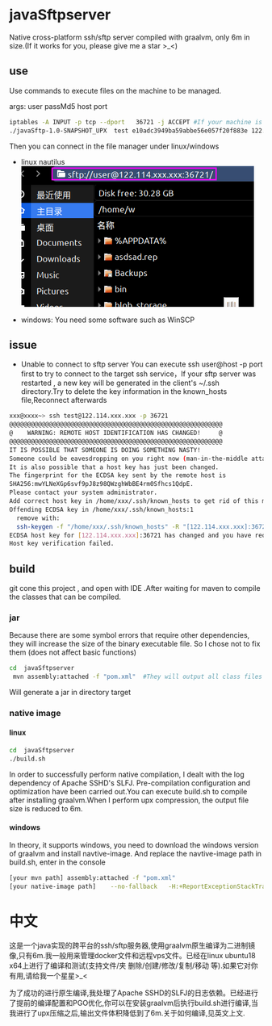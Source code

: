 # javaSftpserver
Native cross-platform ssh/sftp server compiled with graalvm, only 6m in size.(If it works for you, please give me a star >_<)


## use
Use commands to execute files on the machine to be managed.

args:   user passMd5  host port
```bash
iptables -A INPUT -p tcp --dport   36721 -j ACCEPT #If your machine is linux, you need to open the port for connection
./javaSftp-1.0-SNAPSHOT_UPX  test e10adc3949ba59abbe56e057f20f883e 122.114.xxx.xxx  36721  #user=test pass=123456 (e10adc3949ba59abbe56e057f20f883e)
```

Then you can connect in the file manager under linux/windows

-  linux
 nautilus 
![](linux.png)

- windows: You need some software such as WinSCP

##  issue
-  Unable to connect to sftp server
You can execute ssh user@host -p port first to try to connect to the target ssh service，If your sftp server was restarted , a new key will be generated in the client's ~/.ssh directory.Try to delete the key information in the known_hosts file,Reconnect afterwards
```bash
xxx@xxxx~> ssh test@122.114.xxx.xxx -p 36721                                                                                                                                                                    14:17:09
@@@@@@@@@@@@@@@@@@@@@@@@@@@@@@@@@@@@@@@@@@@@@@@@@@@@@@@@@@@
@    WARNING: REMOTE HOST IDENTIFICATION HAS CHANGED!     @
@@@@@@@@@@@@@@@@@@@@@@@@@@@@@@@@@@@@@@@@@@@@@@@@@@@@@@@@@@@
IT IS POSSIBLE THAT SOMEONE IS DOING SOMETHING NASTY!
Someone could be eavesdropping on you right now (man-in-the-middle attack)!
It is also possible that a host key has just been changed.
The fingerprint for the ECDSA key sent by the remote host is
SHA256:mwYLNeXGp6svf9pJ8z98QWzghWbBE4rm0Sfhcs1QdpE.
Please contact your system administrator.
Add correct host key in /home/xxx/.ssh/known_hosts to get rid of this message.
Offending ECDSA key in /home/xxx/.ssh/known_hosts:1
  remove with:
  ssh-keygen -f "/home/xxx/.ssh/known_hosts" -R "[122.114.xxx.xxx]:36721"
ECDSA host key for [122.114.xxx.xxx]:36721 has changed and you have requested strict checking.
Host key verification failed.
```


##  build
git cone this project , and open with IDE .After waiting for maven to compile the classes that can be compiled.

### jar
Because there are some symbol errors that require other dependencies, they will increase the size of the binary executable file. So I chose not to fix them (does not affect basic functions)

```bash
cd  javaSftpserver
 mvn assembly:attached -f "pom.xml"  #They will output all class files to the target folder
``` 
Will generate a jar in directory target


### native image

#### linux
```bash
cd  javaSftpserver
./build.sh
```
In order to successfully perform native compilation, I dealt with the log dependency of Apache SSHD's SLFJ. Pre-compilation configuration and optimization have been carried out.You can execute build.sh to compile after installing graalvm.When I perform upx compression, the output file size is reduced to 6m.

#### windows

In theory, it supports windows, you need to download the windows version of graalvm and install navtive-image. And replace the navtive-image path in build.sh, enter in the console

```bash
[your mvn path] assembly:attached -f "pom.xml"
[your native-image path]    --no-fallback   -H:+ReportExceptionStackTraces  --no-server   --initialize-at-build-time   --allow-incomplete-classpath     -H:DynamicProxyConfigurationFiles=proxyClass.json --enable-all-security-services   -H:ReflectionConfigurationFiles=reflectionConfig.json      --pgo    -jar target/javaSftp-1.0-SNAPSHOT.jar

```

# 中文
这是一个java实现的跨平台的ssh/sftp服务器,使用graalvm原生编译为二进制镜像,只有6m.我一般用来管理docker文件和远程vps文件。已经在linux  ubuntu18  x64上进行了编译和测试(支持文件/夹 删除/创建/修改/复制/移动 等).如果它对你有用,请给我一个星星>_<

为了成功的进行原生编译,我处理了Apache SSHD的SLFJ的日志依赖。已经进行了提前的编译配置和PGO优化,你可以在安装graalvm后执行build.sh进行编译,当我进行了upx压缩之后,输出文件体积降低到了6m.关于如何编译,见英文上文.
